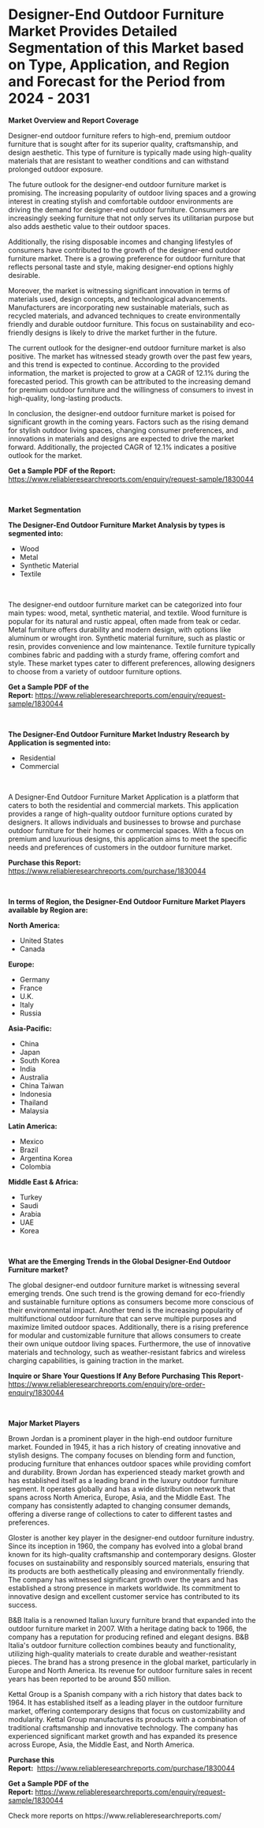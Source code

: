 <p><h1>Designer-End Outdoor Furniture Market Provides Detailed Segmentation of this Market based on Type, Application, and Region and Forecast for the Period from 2024 - 2031</h1></p><p><strong>Market Overview and Report Coverage</strong></p>
<p><p>Designer-end outdoor furniture refers to high-end, premium outdoor furniture that is sought after for its superior quality, craftsmanship, and design aesthetic. This type of furniture is typically made using high-quality materials that are resistant to weather conditions and can withstand prolonged outdoor exposure.</p><p>The future outlook for the designer-end outdoor furniture market is promising. The increasing popularity of outdoor living spaces and a growing interest in creating stylish and comfortable outdoor environments are driving the demand for designer-end outdoor furniture. Consumers are increasingly seeking furniture that not only serves its utilitarian purpose but also adds aesthetic value to their outdoor spaces.</p><p>Additionally, the rising disposable incomes and changing lifestyles of consumers have contributed to the growth of the designer-end outdoor furniture market. There is a growing preference for outdoor furniture that reflects personal taste and style, making designer-end options highly desirable.</p><p>Moreover, the market is witnessing significant innovation in terms of materials used, design concepts, and technological advancements. Manufacturers are incorporating new sustainable materials, such as recycled materials, and advanced techniques to create environmentally friendly and durable outdoor furniture. This focus on sustainability and eco-friendly designs is likely to drive the market further in the future.</p><p>The current outlook for the designer-end outdoor furniture market is also positive. The market has witnessed steady growth over the past few years, and this trend is expected to continue. According to the provided information, the market is projected to grow at a CAGR of 12.1% during the forecasted period. This growth can be attributed to the increasing demand for premium outdoor furniture and the willingness of consumers to invest in high-quality, long-lasting products.</p><p>In conclusion, the designer-end outdoor furniture market is poised for significant growth in the coming years. Factors such as the rising demand for stylish outdoor living spaces, changing consumer preferences, and innovations in materials and designs are expected to drive the market forward. Additionally, the projected CAGR of 12.1% indicates a positive outlook for the market.</p></p>
<p><strong>Get a Sample PDF of the Report:</strong> <a href="https://www.reliableresearchreports.com/enquiry/request-sample/1830044">https://www.reliableresearchreports.com/enquiry/request-sample/1830044</a></p>
<p>&nbsp;</p>
<p><strong>Market Segmentation</strong></p>
<p><strong>The Designer-End Outdoor Furniture Market Analysis by types is segmented into:</strong></p>
<p><ul><li>Wood</li><li>Metal</li><li>Synthetic Material</li><li>Textile</li></ul></p>
<p>&nbsp;</p>
<p><p>The designer-end outdoor furniture market can be categorized into four main types: wood, metal, synthetic material, and textile. Wood furniture is popular for its natural and rustic appeal, often made from teak or cedar. Metal furniture offers durability and modern design, with options like aluminum or wrought iron. Synthetic material furniture, such as plastic or resin, provides convenience and low maintenance. Textile furniture typically combines fabric and padding with a sturdy frame, offering comfort and style. These market types cater to different preferences, allowing designers to choose from a variety of outdoor furniture options.</p></p>
<p><strong>Get a Sample PDF of the Report:</strong>&nbsp;<a href="https://www.reliableresearchreports.com/enquiry/request-sample/1830044">https://www.reliableresearchreports.com/enquiry/request-sample/1830044</a></p>
<p>&nbsp;</p>
<p><strong>The Designer-End Outdoor Furniture Market Industry Research by Application is segmented into:</strong></p>
<p><ul><li>Residential</li><li>Commercial</li></ul></p>
<p>&nbsp;</p>
<p><p>A Designer-End Outdoor Furniture Market Application is a platform that caters to both the residential and commercial markets. This application provides a range of high-quality outdoor furniture options curated by designers. It allows individuals and businesses to browse and purchase outdoor furniture for their homes or commercial spaces. With a focus on premium and luxurious designs, this application aims to meet the specific needs and preferences of customers in the outdoor furniture market.</p></p>
<p><strong>Purchase this Report:</strong>&nbsp; <a href="https://www.reliableresearchreports.com/purchase/1830044">https://www.reliableresearchreports.com/purchase/1830044</a></p>
<p>&nbsp;</p>
<p><strong>In terms of Region, the Designer-End Outdoor Furniture Market Players available by Region are:</strong></p>
<p>
    <p> <strong> North America: </strong>
        <ul>
            <li>United States</li>
            <li>Canada</li>
        </ul>
        </p> 
    <p> <strong> Europe: </strong>
        <ul>
            <li>Germany</li>
            <li>France</li>
            <li>U.K.</li>
            <li>Italy</li>
            <li>Russia</li>
        </ul>
        </p> 
    <p> <strong> Asia-Pacific: </strong>
        <ul>
            <li>China</li>
            <li>Japan</li>
            <li>South Korea</li>
            <li>India</li>
            <li>Australia</li>
            <li>China Taiwan</li>
            <li>Indonesia</li>
            <li>Thailand</li>
            <li>Malaysia</li>
        </ul>
        </p> 
    <p> <strong> Latin America: </strong>
        <ul>
            <li>Mexico</li>
            <li>Brazil</li>
            <li>Argentina Korea</li>
            <li>Colombia</li>
        </ul>
        </p> 
    <p> <strong> Middle East & Africa: </strong>
        <ul>
            <li>Turkey</li>
            <li>Saudi</li>
            <li>Arabia</li>
            <li>UAE</li>
            <li>Korea</li>
        </ul>
    </p>
    </p>
<p>&nbsp;</p>
<p><strong>What are the Emerging Trends in the Global Designer-End Outdoor Furniture market?</strong></p>
<p><p>The global designer-end outdoor furniture market is witnessing several emerging trends. One such trend is the growing demand for eco-friendly and sustainable furniture options as consumers become more conscious of their environmental impact. Another trend is the increasing popularity of multifunctional outdoor furniture that can serve multiple purposes and maximize limited outdoor spaces. Additionally, there is a rising preference for modular and customizable furniture that allows consumers to create their own unique outdoor living spaces. Furthermore, the use of innovative materials and technology, such as weather-resistant fabrics and wireless charging capabilities, is gaining traction in the market.</p></p>
<p><strong>Inquire or Share Your Questions If Any Before Purchasing This Report</strong>- <a href="https://www.reliableresearchreports.com/enquiry/pre-order-enquiry/1830044">https://www.reliableresearchreports.com/enquiry/pre-order-enquiry/1830044</a></p>
<p>&nbsp;</p>
<p><strong>Major Market Players</strong></p>
<p><p>Brown Jordan is a prominent player in the high-end outdoor furniture market. Founded in 1945, it has a rich history of creating innovative and stylish designs. The company focuses on blending form and function, producing furniture that enhances outdoor spaces while providing comfort and durability. Brown Jordan has experienced steady market growth and has established itself as a leading brand in the luxury outdoor furniture segment. It operates globally and has a wide distribution network that spans across North America, Europe, Asia, and the Middle East. The company has consistently adapted to changing consumer demands, offering a diverse range of collections to cater to different tastes and preferences.</p><p>Gloster is another key player in the designer-end outdoor furniture industry. Since its inception in 1960, the company has evolved into a global brand known for its high-quality craftsmanship and contemporary designs. Gloster focuses on sustainability and responsibly sourced materials, ensuring that its products are both aesthetically pleasing and environmentally friendly. The company has witnessed significant growth over the years and has established a strong presence in markets worldwide. Its commitment to innovative design and excellent customer service has contributed to its success.</p><p>B&B Italia is a renowned Italian luxury furniture brand that expanded into the outdoor furniture market in 2007. With a heritage dating back to 1966, the company has a reputation for producing refined and elegant designs. B&B Italia's outdoor furniture collection combines beauty and functionality, utilizing high-quality materials to create durable and weather-resistant pieces. The brand has a strong presence in the global market, particularly in Europe and North America. Its revenue for outdoor furniture sales in recent years has been reported to be around $50 million.</p><p>Kettal Group is a Spanish company with a rich history that dates back to 1964. It has established itself as a leading player in the outdoor furniture market, offering contemporary designs that focus on customizability and modularity. Kettal Group manufactures its products with a combination of traditional craftsmanship and innovative technology. The company has experienced significant market growth and has expanded its presence across Europe, Asia, the Middle East, and North America.</p></p>
<p><strong>Purchase this Report:</strong>&nbsp;&nbsp;<a href="https://www.reliableresearchreports.com/purchase/1830044">https://www.reliableresearchreports.com/purchase/1830044</a></p>
<p></p>
<p><strong>Get a Sample PDF of the Report:</strong>&nbsp;<a href="https://www.reliableresearchreports.com/enquiry/request-sample/1830044">https://www.reliableresearchreports.com/enquiry/request-sample/1830044</a></p>
<p>Check more reports on https://www.reliableresearchreports.com/</p>